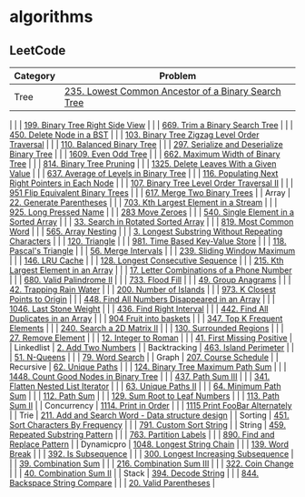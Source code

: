 # algorithms

## LeetCode

| Category | Problem |
| --------- | ------------------ |
| Tree | [235. Lowest Common Ancestor of a Binary Search Tree](./src/main/java/org/sean/tree/Lca.java)
 |
|   | [199. Binary Tree Right Side View](./src/main/java/org/sean/tree/BinaryTreeRightSide.java)
 |
|   | [669. Trim a Binary Search Tree](./src/main/java/org/sean/tree/BinarySearchTreeTrimmer.java)
 |
|   | [450. Delete Node in a BST](./src/main/java/org/sean/tree/BinarySearchTreeTrimmer.java)
 |
|   | [103. Binary Tree Zigzag Level Order Traversal](./src/main/java/org/sean/tree/ZigzagTraversal.java)
 |
|   | [110. Balanced Binary Tree](./src/main/java/org/sean/tree/BalancedBinaryTree.java)
 |
|   | [297. Serialize and Deserialize Binary Tree](./src/main/java/org/sean/tree/TreeSerializer.java)
 |
|   | [1609. Even Odd Tree](./src/main/java/org/sean/tree/EvenOddTree.java)
 |
|   | [662. Maximum Width of Binary Tree](./src/main/java/org/sean/tree/MaxWidthBinaryTree.java)
 |
|   | [814. Binary Tree Pruning](./src/main/java/org/sean/tree/BinaryTreePruner.java)
 |
|   | [1325. Delete Leaves With a Given Value](./src/main/java/org/sean/tree/NodeCleaner.java)
 |
|   | [637. Average of Levels in Binary Tree](./src/main/java/org/sean/tree/AvgLevelResolver.java)
 |
|   | [116. Populating Next Right Pointers in Each Node](./src/main/java/org/sean/tree/RightPointerBuilder.java)
 |
|   | [107. Binary Tree Level Order Traversal II](./src/main/java/org/sean/tree/LevelTraversalSolution.java)
 |
|   | [951 Flip Equivalent Binary Trees](./src/main/java/org/sean/tree/FlipEquivalentTree.java)
 |
|   | [617. Merge Two Binary Trees](./src/main/java/org/sean/tree/TreeMerger.java)
 |
| Array | [22. Generate Parentheses](./src/main/java/org/sean/array/ParenthesesGenerator.java)
 |
|   | [703. Kth Largest Element in a Stream](./src/main/java/org/sean/array/KthStreamLargest.java)
 |
|   | [925. Long Pressed Name](./src/main/java/org/sean/array/LongPressedName.java)
 |
|   | [283 Move Zeroes](./src/main/java/org/sean/array/ZeroesMover.java)
 |
|   | [540. Single Element in a Sorted Array](./src/main/java/org/sean/array/SingleElemFinder.java)
 |
|   | [33. Search in Rotated Sorted Array](./src/main/java/org/sean/array/ArraySearch.java)
 |
|   | [819. Most Common Word](./src/main/java/org/sean/array/CommonWordsCounter.java)
 |
|   | [565. Array Nesting](./src/main/java/org/sean/array/NestingArray.java)
 |
|   | [3. Longest Substring Without Repeating Characters](./src/main/java/org/sean/array/LongestSubstrFinder.java)
 |
|   | [120. Triangle](./src/main/java/org/sean/array/Triangle.java)
 |
|   | [981. Time Based Key-Value Store](./src/main/java/org/sean/array/TimeMap.java)
 |
|   | [118. Pascal's Triangle](./src/main/java/org/sean/array/PascalTriangle.java)
 |
|   | [56. Merge Intervals](./src/main/java/org/sean/array/IntervalMerger.java)
 |
|   | [239. Sliding Window Maximum](./src/main/java/org/sean/array/SlidingWindowMax.java)
 |
|   | [146. LRU Cache](./src/main/java/org/sean/array/LRUCache.java)
 |
|   | [128. Longest Consecutive Sequence](./src/main/java/org/sean/array/ConsecutiveSequenceFinder.java)
 |
|   | [215. Kth Largest Element in an Array](./src/main/java/org/sean/array/KthLargestFinder.java)
 |
|   | [17. Letter Combinations of a Phone Number](./src/main/java/org/sean/array/LetterCombinationFinder.java)
 |
|   | [680. Valid Palindrome II](./src/main/java/org/sean/array/PalindromeValidator.java)
 |
|   | [733. Flood Fill](./src/main/java/org/sean/array/ImageFloodFill.java)
 |
|   | [49. Group Anagrams](./src/main/java/org/sean/array/AnagramSorter.java)
 |
|   | [42. Trapping Rain Water](./src/main/java/org/sean/array/WaterBar.java)
 |
|   | [200. Number of Islands](./src/main/java/org/sean/array/IslandCounter.java)
 |
|   | [973. K Closest Points to Origin](./src/main/java/org/sean/array/KClosestPoints.java)
 |
|   | [448. Find All Numbers Disappeared in an Array](./src/main/java/org/sean/array/ElementFinder.java)
 |
|   | [1046. Last Stone Weight](./src/main/java/org/sean/array/StoneWeightResolver.java)
 |
|   | [436. Find Right Interval](./src/main/java/org/sean/array/RightIntervalFinder.java)
 |
|   | [442. Find All Duplicates in an Array](./src/main/java/org/sean/array/DuplicatesFinder.java)
 |
|   | [904 Fruit into baskets](./src/main/java/org/sean/array/FruitCounter.java)
 |
|   | [347. Top K Frequent Elements](./src/main/java/org/sean/array/FrequentElemFinder.java)
 |
|   | [240. Search a 2D Matrix II](./src/main/java/org/sean/array/MatrixSearcher2.java)
 |
|   | [130. Surrounded Regions](./src/main/java/org/sean/array/RegionDetector.java)
 |
|   | [27. Remove Element](./src/main/java/org/sean/array/ElementRemoval.java)
 |
|   | [12. Integer to Roman](./src/main/java/org/sean/array/IntRomanConverter.java)
 |
|   | [41. First Missing Positive](./src/main/java/org/sean/array/MissingPositiveFinder.java)
 |
| Linkedlist | [2. Add Two Numbers](./src/main/java/org/sean/linkedlist/NumAdder.java)
 |
| Backtracking | [463. Island Perimeter](./src/main/java/org/sean/backtracking/IslandPerimeterCalculator.java)
 |
|   | [51. N-Queens](./src/main/java/org/sean/backtracking/NQueens.java)
 |
|   | [79. Word Search](./src/main/java/org/sean/backtracking/WordSearcher.java)
 |
| Graph | [207. Course Schedule](./src/main/java/org/sean/graph/CourseSchedule.java)
 |
| Recursive | [62. Unique Paths](./src/main/java/org/sean/recursive/UniquePaths.java)
 |
|   | [124. Binary Tree Maximum Path Sum](./src/main/java/org/sean/recursive/MaxPathCalculator.java)
 |
|   | [1448. Count Good Nodes in Binary Tree](./src/main/java/org/sean/recursive/GoodNodeCounter.java)
 |
|   | [437. Path Sum III](./src/main/java/org/sean/recursive/PathSumCounter.java)
 |
|   | [341. Flatten Nested List Iterator](./src/main/java/org/sean/recursive/NestedIterator.java)
 |
|   | [63. Unique Paths II](./src/main/java/org/sean/recursive/UniquePaths2.java)
 |
|   | [64. Minimum Path Sum](./src/main/java/org/sean/recursive/MinPathFinder.java)
 |
|   | [112. Path Sum](./src/main/java/org/sean/recursive/RootLeafPathFinder.java)
 |
|   | [129. Sum Root to Leaf Numbers](./src/main/java/org/sean/recursive/RootLeafPathCalculator.java)
 |
|   | [113. Path Sum II](./src/main/java/org/sean/recursive/RootLeafSumPathFinder.java)
 |
| Concurrency | [1114. Print in Order](./src/main/java/org/sean/concurrency/OrderPrinter.java)
 |
|   | [1115 Print FooBar Alternately](./src/main/java/org/sean/concurrency/FooBar.java)
 |
| Trie | [211. Add and Search Word - Data structure design](./src/main/java/org/sean/trie/Trie.java)
 |
| Sorting | [451. Sort Characters By Frequency](./src/main/java/org/sean/sorting/FrequencySort.java)
 |
|   | [791. Custom Sort String](./src/main/java/org/sean/sorting/CustomSort.java)
 |
| String | [459. Repeated Substring Pattern](./src/main/java/org/sean/string/RepeatedSubstrFinder.java)
 |
|   | [763. Partition Labels](./src/main/java/org/sean/string/LabelPartition.java)
 |
|   | [890. Find and Replace Pattern](./src/main/java/org/sean/string/PatternFinder.java)
 |
| Dynamicpro | [1048. Longest String Chain](./src/main/java/org/sean/dynamicpro/LongestStringChain.java)
 |
|   | [139. Word Break](./src/main/java/org/sean/dynamicpro/WordBreak.java)
 |
|   | [392. Is Subsequence](./src/main/java/org/sean/dynamicpro/SubsequenceChecker.java)
 |
|   | [300. Longest Increasing Subsequence](./src/main/java/org/sean/dynamicpro/Lis.java)
 |
|   | [39. Combination Sum](./src/main/java/org/sean/dynamicpro/CombinationSum.java)
 |
|   | [216. Combination Sum III](./src/main/java/org/sean/dynamicpro/CombinationSum3.java)
 |
|   | [322. Coin Change](./src/main/java/org/sean/dynamicpro/CoinExchanger.java)
 |
|   | [40. Combination Sum II](./src/main/java/org/sean/dynamicpro/CombinationSum2.java)
 |
| Stack | [394. Decode String](./src/main/java/org/sean/stack/StringDecoder.java)
 |
|   | [844. Backspace String Compare](./src/main/java/org/sean/stack/BackspaceStr.java)
 |
|   | [20. Valid Parentheses](./src/main/java/org/sean/stack/ParenthesesValidator.java)
 |
